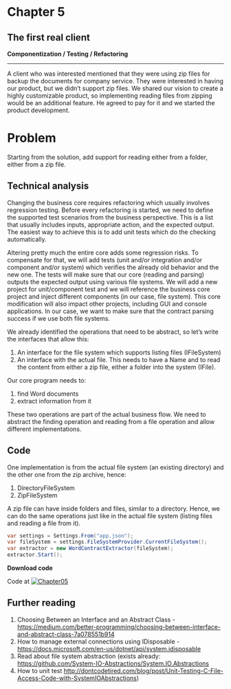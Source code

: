 # Chapter 5
## The first real client
**Componentization / Testing / Refactoring**

-----
A client who was interested mentioned that they were using zip files for backup the documents for company service. They were interested in having our product, but we didn’t support zip files. We shared our vision to create a highly customizable product, so implementing reading files from zipping would be an additional feature. He agreed to pay for it and we started the product development.

# Problem
Starting from the solution, add support for reading either from a folder, either from a zip file.

## Technical analysis
Changing the business core requires refactoring which usually involves regression testing. Before every refactoring is started, we need to define the supported test scenarios from the business perspective. This is a list that usually includes inputs, appropriate action, and the expected output. The easiest way to achieve this is to add unit tests which do the checking automatically. 

Altering pretty much the entire core adds some regression risks. To compensate for that, we will add tests (unit and/or integration and/or component and/or system) which verifies the already old behavior and the new one. The tests will make sure that our core (reading and parsing) outputs the expected output using various file systems. We will add a new project for unit/component test and we will reference the business core project and inject different components (in our case, file system).
This core modification will also impact other projects, including GUI and console applications.
In our case, we want to make sure that the contract parsing success if we use both file systems.

We already identified the operations that need to be abstract, so let’s write the interfaces that allow this:
1. An interface for the file system which supports listing files (IFileSystem)
2. An interface with the actual file. This needs to have a Name and to read the content from either a zip file, either a folder into the system (IFile).
   
Our core program needs to:

1. find Word documents
2. extract information from it

These two operations are part of the actual business flow. We need to abstract the finding operation and reading from a file operation and allow different implementations.

## Code
One implementation is from the actual file system (an existing directory) and the other one from the zip archive, hence:
1. DirectoryFileSystem
2. ZipFileSystem
 
A zip file can have inside folders and files, similar to a directory. Hence, we can do the same operations just like in the actual file system (listing files and reading a file from it). 
```csharp
var settings = Settings.From("app.json");
var fileSystem = settings.FileSystemProvider.CurrentFileSystem();
var extractor = new WordContractExtractor(fileSystem);
extractor.Start();
```

**Download code**

Code at [![Chapter05](https://ignatandrei.github.io/console_to_saas/Chapter05.svg)](https://ignatandrei.github.io/console_to_saas/sources/Chapter05.zip)

## Further reading

1. Choosing Between an Interface and an Abstract Class - https://medium.com/better-programming/choosing-between-interface-and-abstract-class-7a078551b914
2. How to manage external connections using IDisposable - https://docs.microsoft.com/en-us/dotnet/api/system.idisposable
3. Read about file system abstraction (exists already:  https://github.com/System-IO-Abstractions/System.IO.Abstractions
4. How to unit test  http://dontcodetired.com/blog/post/Unit-Testing-C-File-Access-Code-with-SystemIOAbstractions) 




<!-- 5. How to Serialize interfaces to restore classes
6. Unit Test vs Integration Test vs Component Test vs System Test vs Load Test
7. ArrangeActAssert vs GivenWhenThen
- Unit Testing and the Arrange, Act, and Assert (AAA) Pattern - https://medium.com/@pjbgf/title-testing-code-ocd-and-the-aaa-pattern-df453975ab80
- GivenWhenThen - https://martinfowler.com/bliki/GivenWhenThen.html

7. Mock vs Fakes vs Stubs: https://martinfowler.com/articles/mocksArentStubs.html -->


